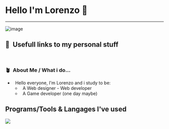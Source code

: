 # Hello I'm Lorenzo 👋

-----

<p align="center">
 
![image](https://i.imgur.com/D7TPXAh.jpeg)

##  📝&nbsp; Usefull links to my personal stuff
<a href=""><img alt="" src="https://img.shields.io/badge/Ko--fi-F16061?style=for-the-badge&logo=ko-fi&logoColor=white"/></a> &nbsp;
<a href=""><img alt="" src="https://img.shields.io/badge/Instagram-E4405F?style=for-the-badge&logo=instagram&logoColor=white"/></a> &nbsp;

### 🪴 &nbsp;About Me / What i do...

- &nbsp; Hello everyone, I'm Lorenzo and i study to be:
    - &nbsp; A Web designer - Web developer
    - &nbsp; A Game developer (one day maybe)

## Programs/Tools & Langages I've used

  <a href="https://skillicons.dev">
    <img src="https://skillicons.dev/icons?i=c,cs,cpp,html,css,java,javascript,php,figma,eclipse,mysql,pr,ps,unity,vscode" />
  </a>
</p>
